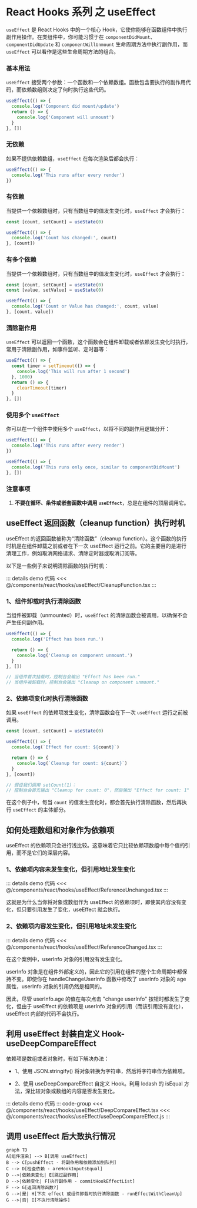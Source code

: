 # React Hooks 系列 之 useEffect

`useEffect` 是 React Hooks 中的一个核心 Hook，它使你能够在函数组件中执行副作用操作。在类组件中，你可能习惯于在 `componentDidMount`、`componentDidUpdate` 和 `componentWillUnmount` 生命周期方法中执行副作用，而 `useEffect` 可以看作是这些生命周期方法的组合。

### 基本用法

`useEffect` 接受两个参数：一个函数和一个依赖数组。函数包含要执行的副作用代码，而依赖数组则决定了何时执行这些代码。

```javascript
useEffect(() => {
  console.log('Component did mount/update')
  return () => {
    console.log('Component will unmount')
  }
}, [])
```

### 无依赖

如果不提供依赖数组，`useEffect` 在每次渲染后都会执行：

```javascript
useEffect(() => {
  console.log('This runs after every render')
})
```

### 有依赖

当提供一个依赖数组时，只有当数组中的值发生变化时，`useEffect` 才会执行：

```javascript
const [count, setCount] = useState(0)

useEffect(() => {
  console.log('Count has changed:', count)
}, [count])
```

### 有多个依赖

当提供一个依赖数组时，只有当数组中的值发生变化时，`useEffect` 才会执行：

```javascript
const [count, setCount] = useState(0)
const [value, setValue] = useState(0)

useEffect(() => {
  console.log('Count or Value has changed:', count, value)
}, [count, value])
```

### 清除副作用

`useEffect` 可以返回一个函数，这个函数会在组件卸载或者依赖发生变化时执行，常用于清除副作用，如事件监听、定时器等：

```javascript
useEffect(() => {
  const timer = setTimeout(() => {
    console.log('This will run after 1 second')
  }, 1000)
  return () => {
    clearTimeout(timer)
  }
}, [])
```

### 使用多个 `useEffect`

你可以在一个组件中使用多个 `useEffect`，以将不同的副作用逻辑分开：

```javascript
useEffect(() => {
  console.log('This runs after every render')
})

useEffect(() => {
  console.log('This runs only once, similar to componentDidMount')
}, [])
```

### 注意事项

1. **不要在循环、条件或嵌套函数中调用 `useEffect`**，总是在组件的顶层调用它。

## useEffect 返回函数（cleanup function）执行时机

useEffect 的返回函数被称为“清除函数”（cleanup function）。这个函数的执行时机是在组件卸载之前或者在下一次 useEffect 运行之前。它的主要目的是进行清理工作，例如取消网络请求、清除定时器或取消订阅等。

以下是一些例子来说明清除函数的执行时机：

<div ref="useEffect4" />

::: details demo 代码
<<< @/components/react/hooks/useEffect/CleanupFunction.tsx
:::

### 1、组件卸载时执行清除函数

当组件被卸载（unmounted）时，`useEffect` 的清除函数会被调用，以确保不会产生任何副作用。

```js
useEffect(() => {
  console.log('Effect has been run.')

  return () => {
    console.log('Cleanup on component unmount.')
  }
}, [])

// 当组件首次挂载时，控制台会输出 "Effect has been run."
// 当组件被卸载时，控制台会输出 "Cleanup on component unmount."
```

### 2、依赖项变化时执行清除函数

如果 `useEffect` 的依赖项发生变化，清除函数会在下一次 `useEffect` 运行之前被调用。

```js
const [count, setCount] = useState(0)

useEffect(() => {
  console.log(`Effect for count: ${count}`)

  return () => {
    console.log(`Cleanup for count: ${count}`)
  }
}, [count])

// 假设我们调用 setCount(1)：
// 控制台会首先输出 "Cleanup for count: 0"，然后输出 "Effect for count: 1"
```

在这个例子中，每当 `count` 的值发生变化时，都会首先执行清除函数，然后再执行 `useEffect` 的主体部分。

## 如何处理数组和对象作为依赖项

useEffect 的依赖项只会进行浅比较。这意味着它只比较依赖项数组中每个值的引用，而不是它们的深层内容。

### 1、依赖项内容未发生变化，但引用地址发生变化

<div ref="useEffect1" />

::: details demo 代码
<<< @/components/react/hooks/useEffect/ReferenceUnchanged.tsx
:::

这就是为什么当你将对象或数组作为 useEffect 的依赖项时，即使其内容没有变化，但只要引用发生了变化，useEffect 就会执行。

### 2、依赖项内容发生变化，但引用地址未发生变化

<div ref="useEffect2" />

::: details demo 代码
<<< @/components/react/hooks/useEffect/ReferenceChanged.tsx
:::

在这个案例中，userInfo 对象的引用没有发生变化。

userInfo 对象是在组件外部定义的，因此它的引用在组件的整个生命周期中都保持不变。即使你在 handleChangeUserInfo 函数中修改了 userInfo 对象的 age 属性，userInfo 对象的引用仍然是相同的。

因此，尽管 userInfo.age 的值在每次点击 "change userInfo" 按钮时都发生了变化，但由于 useEffect 的依赖项是 userInfo 对象的引用（而该引用没有变化），useEffect 内部的代码不会执行。

## 利用 useEffect 封装自定义 Hook-useDeepCompareEffect

依赖项是数组或者对象时，有如下解决办法：

- 1、使用 JSON.stringify() 将对象转换为字符串，然后将字符串作为依赖项。

- 2、使用 useDeepCompareEffect 自定义 Hook。利用 lodash 的 isEqual 方法，深比较对象或数组的内容是否发生变化。

<div ref="useEffect3" />

::: details demo 代码
::: code-group
<<< @/components/react/hooks/useEffect/DeepCompareEffect.tsx
<<< @/components/react/hooks/useEffect/useDeepCompareEffect.js
:::

## 调用 useEffect 后大致执行情况

```mermaid
graph TD
A[组件渲染] --> B[调用 useEffect]
B --> C[pushEffect - 将副作用和依赖添加到队列]
C --> D[检查依赖 - areHookInputsEqual]
D -->|依赖未变化| E[跳过副作用]
D -->|依赖变化| F[执行副作用 - commitHookEffectList]
F --> G[返回清除函数?]
G -->|是| H[下次 effect 或组件卸载时执行清除函数 - runEffectWithCleanUp]
G -->|否| I[不执行清除操作]
```

<script setup>
import { ref } from 'vue'
import renderReact from '@components/react/renderReact'
import ReferenceUnchanged from '@components/react/hooks/useEffect/ReferenceUnchanged'
import ReferenceChanged from '@components/react/hooks/useEffect/ReferenceChanged'
import DeepCompareEffect from '@components/react/hooks/useEffect/DeepCompareEffect'
import CleanupFunction from '@components/react/hooks/useEffect/CleanupFunction'

const useEffect1 = ref(null)
const useEffect2 = ref(null)
const useEffect3 = ref(null)
const useEffect4 = ref(null)
renderReact(ReferenceUnchanged, useEffect1)
renderReact(ReferenceChanged, useEffect2)
renderReact(DeepCompareEffect, useEffect3)
renderReact(CleanupFunction, useEffect4)
</script>
